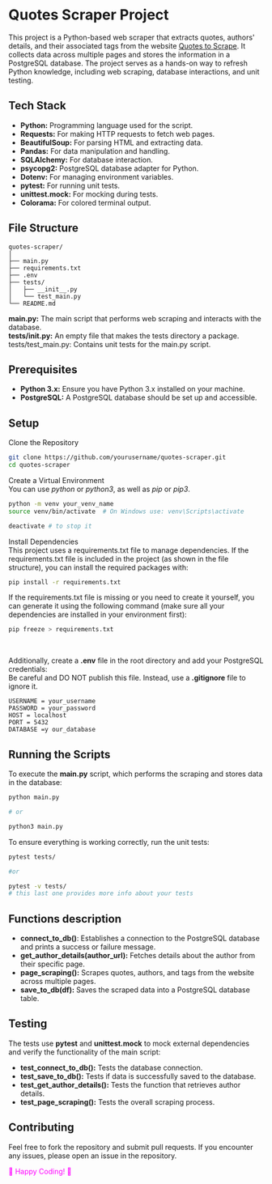 
# Quotes Scraper Project
This project is a Python-based web scraper that extracts quotes, authors' details, and their associated tags from the website [Quotes to Scrape](https://quotes.toscrape.com/). It collects data across multiple pages and stores the information in a PostgreSQL database. The project serves as a hands-on way to refresh Python knowledge, including web scraping, database interactions, and unit testing.

## Tech Stack
- **Python:** Programming language used for the script.
- **Requests:** For making HTTP requests to fetch web pages.
- **BeautifulSoup:** For parsing HTML and extracting data.
- **Pandas:** For data manipulation and handling.
- **SQLAlchemy:** For database interaction.
- **psycopg2:** PostgreSQL database adapter for Python.
- **Dotenv:** For managing environment variables.
- **pytest:** For running unit tests.
- **unittest.mock:** For mocking during tests.
- **Colorama:** For colored terminal output.


## File Structure

```plaintext
quotes-scraper/
│
├── main.py
├── requirements.txt
├── .env
├── tests/
│   ├── __init__.py
│   └── test_main.py
└── README.md
```

**main.py:** The main script that performs web scraping and interacts with the database.
<br>
**tests/__init__.py:** An empty file that makes the tests directory a package.
tests/test_main.py: Contains unit tests for the main.py script.

## Prerequisites
- **Python 3.x:** Ensure you have Python 3.x installed on your machine.
- **PostgreSQL:** A PostgreSQL database should be set up and accessible.

## Setup
Clone the Repository
```bash
git clone https://github.com/yourusername/quotes-scraper.git
cd quotes-scraper
```
Create a Virtual Environment
<br>
You can use *python* or *python3*, as well as *pip* or *pip3*.

```bash
python -m venv your_venv_name
source venv/bin/activate  # On Windows use: venv\Scripts\activate

deactivate # to stop it
```

Install Dependencies
<br>
This project uses a requirements.txt file to manage dependencies. If the requirements.txt file is included in the project (as shown in the file structure), you can install the required packages with:
```bash
pip install -r requirements.txt
```
If the requirements.txt file is missing or you need to create it yourself, you can generate it using the following command (make sure all your dependencies are installed in your environment first):
```bash
pip freeze > requirements.txt
```



<br>

Additionally, create a **.env** file in the root directory and add your PostgreSQL credentials:
<br> Be careful and DO NOT publish this file. Instead, use a **.gitignore** file to ignore it.

```env
USERNAME = your_username
PASSWORD = your_password
HOST = localhost
PORT = 5432
DATABASE =y our_database
````

## Running the Scripts

To execute the **main.py** script, which performs the scraping and stores data in the database:

```bash
python main.py

# or

python3 main.py
```

To ensure everything is working correctly, run the unit tests:

```bash
pytest tests/

#or 

pytest -v tests/  
# this last one provides more info about your tests
```

## Functions description
- **connect_to_db()**: Establishes a connection to the PostgreSQL database and prints a success or failure message.
- **get_author_details(author_url):** Fetches details about the author from their specific page.
- **page_scraping():** Scrapes quotes, authors, and tags from the website across multiple pages.
- **save_to_db(df):** Saves the scraped data into a PostgreSQL database table.

## Testing
The tests use **pytest** and **unittest.mock** to mock external dependencies and verify the functionality of the main script:

- **test_connect_to_db():** Tests the database connection.
- **test_save_to_db():** Tests if data is successfully saved to the database.
- **test_get_author_details():** Tests the function that retrieves author details.
- **test_page_scraping():** Tests the overall scraping process.

## Contributing
Feel free to fork the repository and submit pull requests. If you encounter any issues, please open an issue in the repository.


<p style="color: magenta;">💖 Happy Coding! 💖</p>
